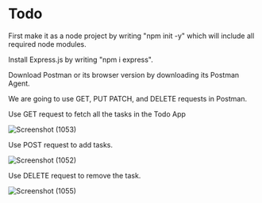 # Todo
First make it as a node project by writing "npm init -y" which will include all required node modules.

Install Express.js by writing "npm i express".

Download Postman or its browser version by downloading its Postman Agent.

We are going to use GET, PUT PATCH, and DELETE requests in Postman.

Use GET request to fetch all the tasks in the Todo App

![Screenshot (1053)](https://github.com/user-attachments/assets/07362050-d644-4c65-a9dd-cbc96c2e5740)

Use POST request to add tasks.

![Screenshot (1052)](https://github.com/user-attachments/assets/16fd8adc-9842-4c8e-a438-a54b509b18f3)

Use DELETE request to remove the task.

![Screenshot (1055)](https://github.com/user-attachments/assets/e24959e8-df08-4a2c-a7aa-2cea41dcb681)











